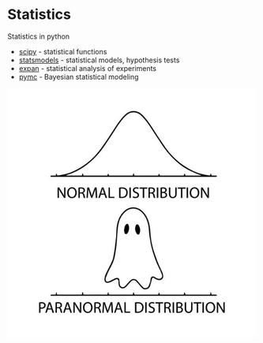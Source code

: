 # Statistics

Statistics in python

- [scipy](https://docs.scipy.org/doc/) - statistical functions
- [statsmodels](https://www.statsmodels.org/stable/index.html) - statistical models, hypothesis tests
- [expan](https://expan.readthedocs.io/en/latest/index.html) - statistical analysis of experiments
- [pymc](https://github.com/pymc-devs/pymc) - Bayesian statistical modeling

![paranormal](https://github.com/boyuan-li/BL-statistics/blob/master/paranormal.jpeg)
